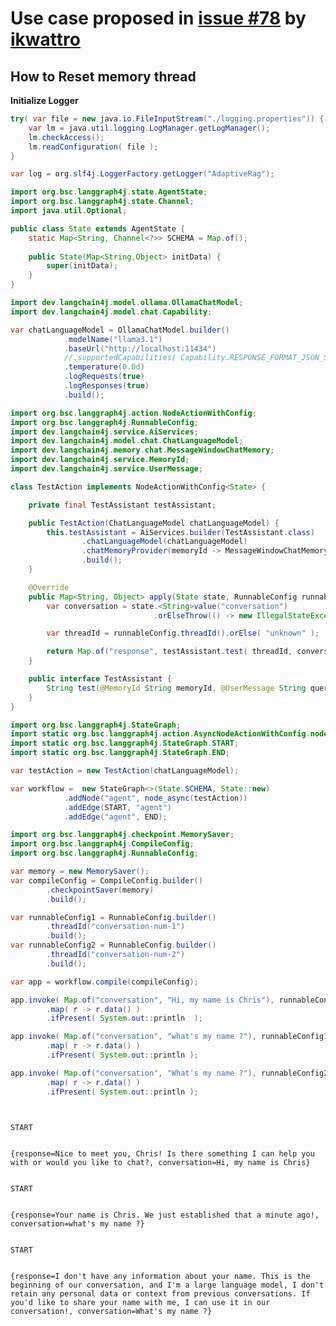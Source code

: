 # Use case proposed in [issue #78](https://github.com/bsorrentino/langgraph4j/issues/78) by [ikwattro](https://github.com/ikwattro)

## How to Reset memory thread 


**Initialize Logger**


```java
try( var file = new java.io.FileInputStream("./logging.properties")) {
    var lm = java.util.logging.LogManager.getLogManager();
    lm.checkAccess(); 
    lm.readConfiguration( file );
}

var log = org.slf4j.LoggerFactory.getLogger("AdaptiveRag");

```


```java
import org.bsc.langgraph4j.state.AgentState;
import org.bsc.langgraph4j.state.Channel;
import java.util.Optional;

public class State extends AgentState {
    static Map<String, Channel<?>> SCHEMA = Map.of();
    
    public State(Map<String,Object> initData) {
        super(initData);
    }
}
```


```java
import dev.langchain4j.model.ollama.OllamaChatModel;
import dev.langchain4j.model.chat.Capability;

var chatLanguageModel = OllamaChatModel.builder()
            .modelName("llama3.1")
            .baseUrl("http://localhost:11434")
            //.supportedCapabilities( Capability.RESPONSE_FORMAT_JSON_SCHEMA )
            .temperature(0.0d)
            .logRequests(true)
            .logResponses(true)
            .build();

```


```java
import org.bsc.langgraph4j.action.NodeActionWithConfig;
import org.bsc.langgraph4j.RunnableConfig;
import dev.langchain4j.service.AiServices;
import dev.langchain4j.model.chat.ChatLanguageModel;
import dev.langchain4j.memory.chat.MessageWindowChatMemory;
import dev.langchain4j.service.MemoryId;
import dev.langchain4j.service.UserMessage;

class TestAction implements NodeActionWithConfig<State> {

    private final TestAssistant testAssistant;

    public TestAction(ChatLanguageModel chatLanguageModel) {
        this.testAssistant = AiServices.builder(TestAssistant.class)
                .chatLanguageModel(chatLanguageModel)
                .chatMemoryProvider(memoryId -> MessageWindowChatMemory.withMaxMessages(20))
                .build();
    }

    @Override
    public Map<String, Object> apply(State state, RunnableConfig runnableConfig) throws Exception {
        var conversation = state.<String>value("conversation")
                                .orElseThrow(() -> new IllegalStateException("No conversation found in state"));

        var threadId = runnableConfig.threadId().orElse( "unknown" );

        return Map.of("response", testAssistant.test( threadId, conversation));
    }

    public interface TestAssistant {
        String test(@MemoryId String memoryId, @UserMessage String query);
    }
}

```


```java
import org.bsc.langgraph4j.StateGraph;
import static org.bsc.langgraph4j.action.AsyncNodeActionWithConfig.node_async;
import static org.bsc.langgraph4j.StateGraph.START;
import static org.bsc.langgraph4j.StateGraph.END;

var testAction = new TestAction(chatLanguageModel);

var workflow =  new StateGraph<>(State.SCHEMA, State::new)
            .addNode("agent", node_async(testAction))
            .addEdge(START, "agent")
            .addEdge("agent", END);
```


```java
import org.bsc.langgraph4j.checkpoint.MemorySaver;
import org.bsc.langgraph4j.CompileConfig;
import org.bsc.langgraph4j.RunnableConfig;

var memory = new MemorySaver();
var compileConfig = CompileConfig.builder()
        .checkpointSaver(memory)
        .build();

var runnableConfig1 = RunnableConfig.builder()
        .threadId("conversation-num-1")
        .build();
var runnableConfig2 = RunnableConfig.builder()
        .threadId("conversation-num-2")
        .build();

var app = workflow.compile(compileConfig);

app.invoke( Map.of("conversation", "Hi, my name is Chris"), runnableConfig1 )
        .map( r -> r.data() )
        .ifPresent( System.out::println  );

app.invoke( Map.of("conversation", "what's my name ?"), runnableConfig1 )
        .map( r -> r.data() )
        .ifPresent( System.out::println );

app.invoke( Map.of("conversation", "What's my name ?"), runnableConfig2 )
        .map( r -> r.data() )
        .ifPresent( System.out::println );

    
```

    START 


    {response=Nice to meet you, Chris! Is there something I can help you with or would you like to chat?, conversation=Hi, my name is Chris}


    START 


    {response=Your name is Chris. We just established that a minute ago!, conversation=what's my name ?}


    START 


    {response=I don't have any information about your name. This is the beginning of our conversation, and I'm a large language model, I don't retain any personal data or context from previous conversations. If you'd like to share your name with me, I can use it in our conversation!, conversation=What's my name ?}

